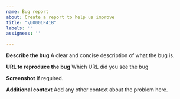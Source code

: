 ```yaml
---
name: Bug report
about: Create a report to help us improve
title: "\U0001F41B"
labels: ''
assignees: ''

---
```


**Describe the bug**
A clear and concise description of what the bug is.

**URL to reproduce the bug**
Which URL did you see the bug

**Screenshot**
If required.

**Additional context**
Add any other context about the problem here.
